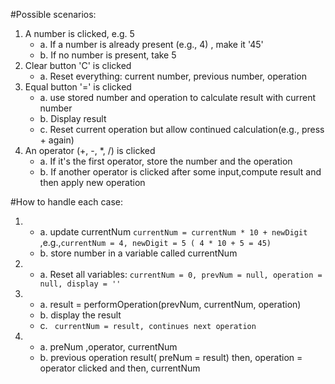 #Possible scenarios:
1. A number is clicked, e.g. 5
   - a. If a number is already present (e.g., 4) , make it '45'
   - b. If no number is present, take 5
2. Clear button 'C' is clicked
   - a. Reset everything: current number, previous number, operation
3. Equal button '=' is clicked
   - a. use stored number and operation to calculate result with current number
   - b. Display result
   - c. Reset current operation but allow continued calculation(e.g., press + again)
4. An operator (+, -, *, /) is clicked  
   - a. If it's the first operator, store the number and the operation  
   - b. If another operator is clicked after some input,compute result and then apply new operation

#How to handle each case:
1. - a. update currentNum ```currentNum = currentNum * 10 + newDigit``` ,e.g.,``` currentNum = 4, newDigit = 5 ( 4 * 10 + 5 = 45) ```
   - b. store number in a variable called currentNum
2. - a. Reset all variables:
    ``` currentNum = 0, prevNum = null, operation = null, display = '' ```
3. - a. result = performOperation(prevNum, currentNum, operation)
   - b. display the result
   - c. ``` currentNum = result, continues next operation```
4. - a. preNum ,operator, currentNum 
   - b. previous operation result( preNum = result) then,
     operation = operator clicked and then,
     currentNum

        

